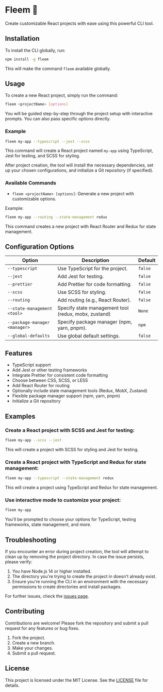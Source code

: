 # Fleem 🚀

Create customizable React projects with ease using this powerful CLI tool.

## Installation

To install the CLI globally, run:

```bash
npm install -g fleem
```

This will make the command `fleem` available globally.

## Usage

To create a new React project, simply run the command:

```bash
fleem <projectName> [options]
```

You will be guided step-by-step through the project setup with interactive prompts. You can also pass specific options directly.

### Example

```bash
fleem my-app --typescript --jest --scss
```

This command will create a React project named `my-app` using TypeScript, Jest for testing, and SCSS for styling.

After project creation, the tool will install the necessary dependencies, set up your chosen configurations, and initialize a Git repository (if specified).

### Available Commands

- `fleem <projectName> [options]`: Generate a new project with customizable options.

Example:

```bash
fleem my-app --routing --state-management redux
```

This command creates a new project with React Router and Redux for state management.

## Configuration Options

| Option                     | Description                                        | Default       |
|-----------------------------|----------------------------------------------------|---------------|
| `--typescript`              | Use TypeScript for the project.                    | `false`       |
| `--jest`                    | Add Jest for testing.                              | `false`       |
| `--prettier`                | Add Prettier for code formatting.                  | `false`       |
| `--scss`                    | Use SCSS for styling.                              | `false`       |
| `--routing`                 | Add routing (e.g., React Router).                  | `false`       |
| `--state-management <tool>` | Specify state management tool (redux, mobx, zustand)| `None`        |
| `--package-manager <manager>`| Specify package manager (npm, yarn, pnpm).         | `npm`         |
| `--global-defaults`         | Use global default settings.                       | `false`       |

## Features

- TypeScript support
- Add Jest or other testing frameworks
- Integrate Prettier for consistent code formatting
- Choose between CSS, SCSS, or LESS
- Add React Router for routing
- Optionally include state management tools (Redux, MobX, Zustand)
- Flexible package manager support (npm, yarn, pnpm)
- Initialize a Git repository

## Examples

### Create a React project with SCSS and Jest for testing:

```bash
fleem my-app --scss --jest
```

This will create a project with SCSS for styling and Jest for testing.

### Create a React project with TypeScript and Redux for state management:

```bash
fleem my-app --typescript --state-management redux
```

This will create a project using TypeScript and Redux for state management.

### Use interactive mode to customize your project:

```bash
fleem my-app
```

You'll be prompted to choose your options for TypeScript, testing frameworks, state management, and more.

## Troubleshooting

If you encounter an error during project creation, the tool will attempt to clean up by removing the project directory. In case the issue persists, please verify:
1. You have Node.js 14 or higher installed.
2. The directory you're trying to create the project in doesn't already exist.
3. Ensure you're running the CLI in an environment with the necessary permissions to create directories and install packages.

For further issues, check the [issues page](https://github.com/kiriotheo/fleem/issues).

## Contributing

Contributions are welcome! Please fork the repository and submit a pull request for any features or bug fixes.

1. Fork the project.
2. Create a new branch.
3. Make your changes.
4. Submit a pull request.

## License

This project is licensed under the MIT License. See the [LICENSE](LICENSE) file for details.
